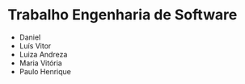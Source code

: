 # Trabalho Engenharia de Software
- Daniel
- Luís Vitor
- Luiza Andreza
- Maria Vitória
- Paulo Henrique
